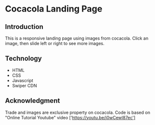 # Cocacola Landing Page
## Introduction
This is a responsive landing page using images from cocacola.
Click an image, then slide left or right to see more images.

## Technology
- HTML
- CSS
- Javascript
- Swiper CDN

## Acknowledgment
Trade and images are exclusive property on cocacola. 
Code is based on "Online Tutorial Youtube" video ['https://youtu.be/j0wCewl87ec']

